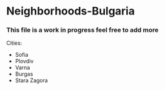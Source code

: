 # Neighborhoods-Bulgaria

### This file is a work in progress feel free to add more

Cities: 
* Sofia
* Plovdiv
* Varna
* Burgas
*  Stara Zagora
